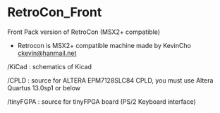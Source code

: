 # RetroCon_Front
Front Pack version of RetroCon (MSX2+ compatible)
* Retrocon is MSX2+ compatible machine made by KevinCho ckevin@hanmail.net

/KiCad : schematics of Kicad

/CPLD : source for ALTERA EPM7128SLC84 CPLD, you must use Altera Quartus 13.0sp1 or below

/tinyFGPA : source for tinyFPGA board (PS/2 Keyboard interface)
